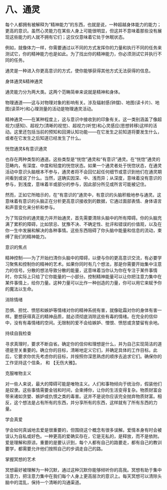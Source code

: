 # 八、通灵

每个人都拥有被解释为“精神能力”的东西，也就是说，一种超越身体能力的能力；更高的意识。虽然心灵能力在某些人身上可能很明显，但这并不意味着那些没有展现这些能力的人就不拥有它们；这仅仅意味着它处于休眠状态。

例如，就像体力一样，你需要通过以不同的方式发挥你的力量和执行不同的任务来测试它，你的精神能力也是如此。为了找出你的精神能力，你必须测试它并执行不同的任务。

通灵是一种进入你更高意识的方式，使你能够获得其他方式无法获得的信息。

身体通灵&精神通灵

通灵能力分为两大类。这两个范畴简单来说就是精神和身体。

物理通道——这与对物理对象的影响有关。涉及辐射感(钟摆)、地图(读卡片)、地图(读茶叶)和心理测量的活动是物理通灵活动。

精神通灵——在某种程度上，这与意识中接收到的印象有关。这一类别涵盖了像超视力(感知)、超视力(清晰的视觉)、超视力(听觉)和心灵感应(思想转移)这样的活动。这里还包括当前的预知和回溯认知功能——在它发生之前知道将要发生什么，或者在它发生之后知道已经发生了什么。

恍惚通灵&有意识通灵

也存在两种类型的通道。这些类型是“恍惚”通灵和“有意识”通灵。在“恍惚”通灵的范畴内，有深度、中度和轻度的恍惚状态。如果一个通灵者处于恍惚状态，在通灵活动中意识头脑根本不参与，通灵者将不会回忆起任何细节或意识到他们在通灵期间看到或说了什么。当然，这确实因深、中、浅而异；从深度，意味着没有意识的参与，到浅度，意味着半或部分的参与，因此部分所见或所言可能被记住。

然而，正如它所暗示的，在“有意识的”通灵中，有意识的头脑积极地参与通灵。这意味着有意识的头脑正在分析更高意识接收到的数据，它通过面部表情、身体语言和声音变化来分析和参与。

为了驾驭你的通灵能力并开始通灵，首先需要清除头脑中的所有障碍。你的头脑充满了累积的障碍，比如禁忌、犹豫不决、不确定性、批评和错误的价值观，以及在你一生中发展和解决的各种事情。这些东西阻碍了你头脑中能量和信息的流动，束缚了我们的精神能力。

意识的焦点

精神控制——为了开始扫清你头脑中的障碍，以便与你的更高意识交流，有必要学习聚焦和控制你的精神的艺术。如果你同时有几个想法，那是你需要开始集中注意力的信号。分散的想法导致分散的能量，这意味着当你认为你在专注于某件事情时，你实际上只给了它你能量的一小部分。控制精神能量可以让你把注意力集中在某件事情上，给你力量。这种力量可以比作一种创造的力量，你可以用它来赋予你的魔法以生命。

消除情绪

恐惧、担忧、愤怒和嫉妒等情绪对你的精神系统有害，就像砒霜对你的身体有害一样。要想获得真正的精神品质，就必须彻底消除这些有毒的情绪。在完全的信仰中，没有有毒情绪的空间。无限制的爱不会给嫉妒、憎恨、愤怒或贪婪留有余地。

持续自我检查

寻求真理时，要求不断自省。确定你的信仰和理想是什么，并为自己实现简洁的道德是至关重要的。确立你的目标，清晰地定义它们，并确定具体的工作目标。此后，它要求你优先考虑你的目标，并按照你深思熟虑的顺序去追求它们。确保你的工作坚持这个信条， 和 【无伤大雅】。

克服唯物主义

对一些人来说，最大的障碍可能是唯物主义。人们和事物倾向于统治你，假装他们是奴隶。这些事情需要金钱和时间，会束缚你，让你的生活变得复杂。物质财富会带来诸如贪婪、嫉妒或仇恨之类的毒害。这并不是说你应该完全抛弃物质财富。相反，这个想法是占有所有的东西，并分享所有的东西，这样就有了所有东西的力量。

学会真爱

学会如何真诚地去爱是很重要的，但围绕这个概念有很多误解。爱情本身有时会被误认为自私或好色。一种更高的爱确实存在，它是无私的，是释放，而不是依附。爱是理解和原谅。重要的是要认识到，每个人都有自己的路要走，都有自己的教训要学，都需要允许他们按照自己的步调走自己的路。

掌握冥想的艺术

冥想最好被理解为一种沉默，通过这种沉默你能够倾听你的高我。冥想有助于集中注意力，把注意力集中在我们每个人身上更高层次的意识上。每天冥想可以清除头脑中的混乱，保持一个清晰的沟通渠道。
